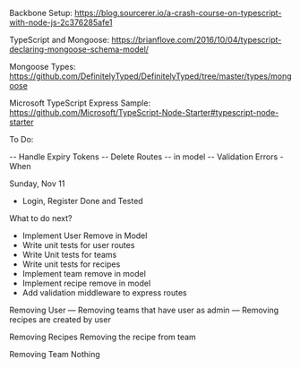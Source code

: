Backbone Setup: https://blog.sourcerer.io/a-crash-course-on-typescript-with-node-js-2c376285afe1

TypeScript and Mongoose: https://brianflove.com/2016/10/04/typescript-declaring-mongoose-schema-model/

Mongoose Types: https://github.com/DefinitelyTyped/DefinitelyTyped/tree/master/types/mongoose

Microsoft TypeScript Express Sample: https://github.com/Microsoft/TypeScript-Node-Starter#typescript-node-starter

To Do:

-- Handle Expiry Tokens
-- Delete Routes -- in model
-- Validation Errors - When

Sunday, Nov 11

- Login, Register Done and Tested

What to do next?

- Implement User Remove in Model
- Write unit tests for user routes
- Write Unit tests for teams
- Write unit tests for recipes
- Implement team remove in model
- Implement recipe remove in model
- Add validation middleware to express routes

Removing User
— Removing teams that have user as admin
— Removing recipes are created by user

Removing Recipes
Removing the recipe from team

Removing Team
Nothing
